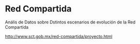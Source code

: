 # Red Compartida
Anális de Datos sobre Dstintos escenarios de evolución de la Red Compartida

http://www.sct.gob.mx/red-compartida/proyecto.html
